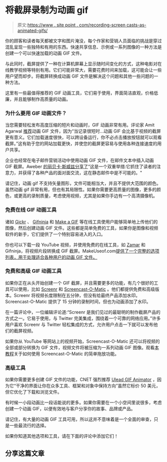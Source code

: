 # 将截屏录制为动画 gif

> 原文:[https://www . site point . com/recording-screen casts-as-animated-gifs/](https://www.sitepoint.com/recording-screencasts-as-animated-gifs/)

你的顾客和读者每天都被文字和图片淹没，每个作家和营销人员面临的挑战是穿过混乱呈现一些独特和有用的东西。快速共享信息、示例或一系列图像的一种方法是创建一个可以快速加载的动画 GIF 文件。

与此同时，截屏提供了一种在计算机屏幕上显示随时间变化的方式，这种电影对在线教学视频等特别有用。它们可能非常大，需要花费时间来加载，这可能会让一些用户望而却步。将截屏转换成动画 GIF 文件是解决这个问题和其他一些问题的一种方法。

这里有一些最值得推荐的 GIF 动画工具，它们易于使用，界面简洁直观，价格低廉，并且能够制作高质量的动画。

### 为什么要用 GIF 动画文件？

当您需要轻松发布高度压缩的短片和动画时，GIF 动画非常有用。评论家 Amit Agarwal [推荐](http://www.labnol.org/software/create-animated-gif-screencasts/20224/)动画 GIF 文件，因为“当记录很短时…动画 GIF 会比基于视频的截屏更有意义。它们加载速度很快，可以跨设备运行，你不必点击播放按钮就可以观看截屏。”这有助于您的网站加载更快，并使您的截屏更容易与使用各种连接速度的用户共享。

企业也经常在电子邮件营销活动中使用动画 GIF 文件，在邮件文本中插入动画 GIF 截屏。Aweber [的丽贝卡·斯威兹分享了](http://www.aweber.com/blog/email-marketing/3-surefire-reasons-to-use-animated-gifs-in-your-email-marketing.htm)“这是一个双重举措:它抓住了读者的注意力，并获得了各种产品的面对面交流，这在静态邮件中是不可能的。"

请记住，动画 gif 不支持矢量图形，文件可能相当大，并且不提供大范围的颜色。虽然动画 gif 非常有用，但也有其局限性。如果你需要更高质量的图像，更多的颜色，或更高的录制质量，考虑使用视频，尤其是如果你手边有一个高清摄像机。

### 免费在线 GIF 动画工具

诸如 [Gickr](http://gickr.com/) 、 [Gifninja](http://gifninja.com/) 和 [Make a GIF](http://www.makeagif.com/) 等在线工具使用户能够简单地上传他们的图像，然后创建动画 GIF 文件。这些都是简单免费的工具，如果你是图像和视频软件的新手，它们提供了一个特别容易进入的入口。

你也可以下载一段 YouTube 视频，并使用免费的在线工具，如 [Zamar](http://www.zamzar.com/) 和 Gifninja，将视频片段转换成 GIF 截屏。MakeUseof.com[提供了一个完整的选项列表，用于处理适合各种用户的动画 GIF 文件。](http://www.makeuseof.com/tag/convert-youtube-clips-gif-animations-free-online/)

### 免费和高级 GIF 动画工具

如果你正在从头开始创建一个 GIF 截屏，并且需要更多的功能，有几个很好的工具可以使用，比如 [Screenr](http://www.screenr.com/) 和 [Screencast-O-Matic](http://www.screencast-o-matic.com/) 。他们都提供免费和高级版本。Screenr 将视频长度限制在五分钟，但没有给最终产品添加水印。Screencast-O-Matic 提供了 15 分钟的录制时间，但也为动画添加了水印。

在一篇评论中，一位编辑评论道:“Screenr 是我们见过的最聪明的制作截屏产品的方式之一。它易于使用，与 Twitter 完美集成，围绕着一个可靠的网络应用。”许多用户喜欢 Screenr 与 Twitter 轻松集成的方式，允许用户点击一下就可以发布他们的截屏视频。

如果你从 YouTube 等网站上的视频开始，Screencast-O-Matic 还可以将视频的全部或部分转换为 GIF 文件，视频文件将被压缩为一系列动画 GIF 图像。观看[本教程](http://www.youtube.com/watch?v=eYcaQtJk6EY)关于如何使用 Screencast-O-Matic 的简单拖放功能。

### 高级工具

如果你需要更多创建 GIF 文件的功能，CNET 强烈推荐 [Ulead GIF Animator](http://download.cnet.com/Ulead-GIF-Animator/3000-2186_4-10002057.html) ，因为它“干净的界面让你在众多工具、框架和对象中保持方向”虽然它标价 50 美元，但它优化了下载和浏览文件。

有时候一小段动画比一段话能说的更多。如果你需要在一个小空间里说很多，考虑创建一个动画 GIF，以便有效地与客户分享你的故事、品牌或产品。

请记住，有大量的动画 GIF 工具可用，所以这并不意味着是一个全面的审查，只是一些最流行的选择。

如果你知道其他选项和工具，请在下面的评论中添加它们！

## 分享这篇文章